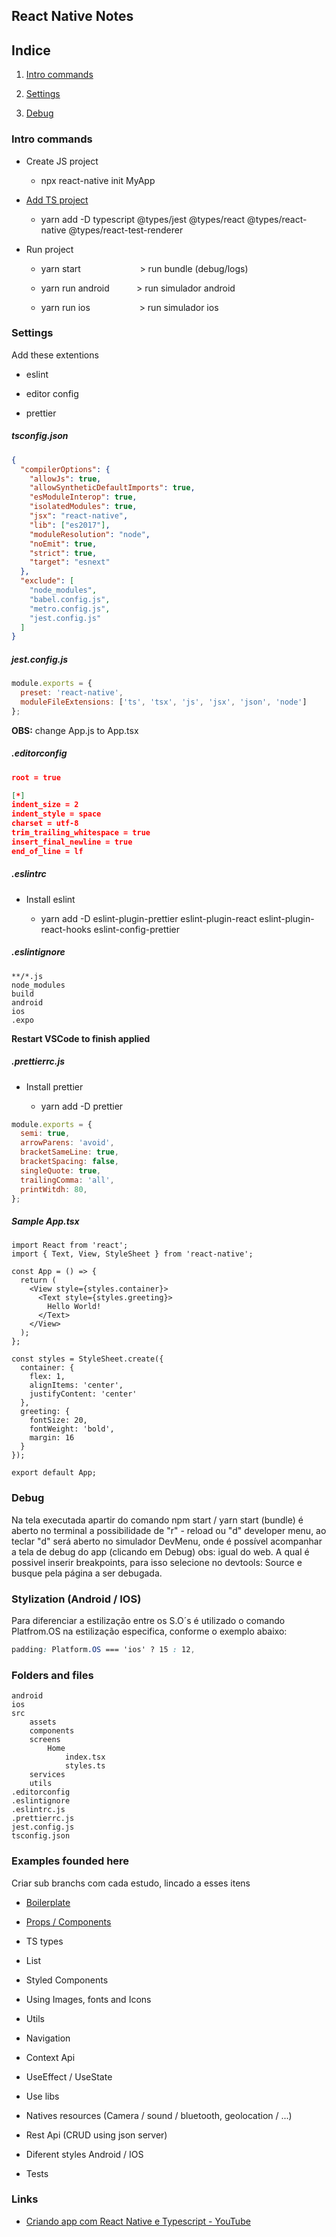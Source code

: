 ## React Native Notes

## Indice

1. [Intro commands](#introcommands)

2. [Settings](#settings)

3. [Debug](#debug)

### Intro commands

- Create JS project
  
  - npx react-native init MyApp

- [Add TS project](https://reactnative.dev/docs/typescript)
  
  - yarn add -D typescript @types/jest @types/react @types/react-native @types/react-test-renderer

- Run project
  
  - yarn start                        > run bundle (debug/logs)
  
  - yarn run android           > run simulador android
  
  - yarn run ios                    > run simulador ios

### Settings

Add these extentions

- eslint

- editor config

- prettier

##### tsconfig.json

```json
{
  "compilerOptions": {
    "allowJs": true,
    "allowSyntheticDefaultImports": true,
    "esModuleInterop": true,
    "isolatedModules": true,
    "jsx": "react-native",
    "lib": ["es2017"],
    "moduleResolution": "node",
    "noEmit": true,
    "strict": true,
    "target": "esnext"
  },
  "exclude": [
    "node_modules",
    "babel.config.js",
    "metro.config.js",
    "jest.config.js"
  ]
}
```

##### jest.config.js

```js
module.exports = {
  preset: 'react-native',
  moduleFileExtensions: ['ts', 'tsx', 'js', 'jsx', 'json', 'node']
};
```

 **OBS:** change App.js to App.tsx

##### .editorconfig

```json
root = true

[*]
indent_size = 2
indent_style = space
charset = utf-8
trim_trailing_whitespace = true
insert_final_newline = true
end_of_line = lf
```

##### .eslintrc

- Install eslint
  
  - yarn add -D eslint-plugin-prettier eslint-plugin-react eslint-plugin-react-hooks eslint-config-prettier

##### .eslintignore

```
**/*.js
node_modules
build
android
ios
.expo
```

**Restart VSCode to finish applied**

##### .prettierrc.js

- Install prettier
  
  - yarn add -D prettier

```js
module.exports = {
  semi: true,
  arrowParens: 'avoid',
  bracketSameLine: true,
  bracketSpacing: false,
  singleQuote: true,
  trailingComma: 'all',
  printWitdh: 80,
};
```

##### Sample App.tsx

```tsx
import React from 'react';
import { Text, View, StyleSheet } from 'react-native';

const App = () => {
  return (
    <View style={styles.container}>
      <Text style={styles.greeting}>
        Hello World!
      </Text>
    </View>
  );
};

const styles = StyleSheet.create({
  container: {
    flex: 1,
    alignItems: 'center',
    justifyContent: 'center'
  },
  greeting: {
    fontSize: 20,
    fontWeight: 'bold',
    margin: 16
  }
});

export default App;
```

### Debug

Na tela executada apartir do comando npm start / yarn start (bundle) é aberto no terminal a possibilidade de "r" - reload ou "d" developer menu, ao teclar "d" será aberto no simulador DevMenu, onde é possível acompanhar a tela de debug do app (clicando em Debug) obs: igual do web. A qual é possivel inserir breakpoints, para isso selecione no devtools: Source e busque pela página a ser debugada.

### Stylization (Android / IOS)

Para diferenciar a estilização entre os S.O´s é utilizado o comando Platfrom.OS na estilização especifica, conforme o exemplo abaixo:

```css
padding: Platform.OS === 'ios' ? 15 : 12,
```

### Folders and files

```
android
ios
src
    assets
    components
    screens
        Home
            index.tsx
            styles.ts
    services
    utils
.editorconfig
.eslintignore
.eslintrc.js
.prettierrc.js
jest.config.js
tsconfig.json
```

### Examples founded here

Criar sub branchs com cada estudo, lincado a esses itens

- [Boilerplate](https://github.com/williamcamasil/react_native_studies/tree/boilerplate)

- [Props / Components](https://github.com/williamcamasil/react_native_studies/tree/feature/Props)

- TS types

- List

- Styled Components

- Using Images, fonts and Icons

- Utils

- Navigation

- Context Api

- UseEffect / UseState

- Use libs

- Natives resources (Camera / sound / bluetooth, geolocation / ...)

- Rest Api (CRUD using json server)

- Diferent styles Android / IOS

- Tests

### Links

* [Criando app com React Native e Typescript - YouTube](https://www.youtube.com/watch?v=tze6z7wAD-M)
